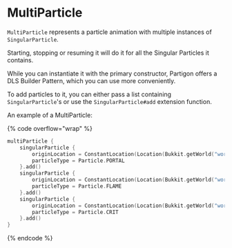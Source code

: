 # MultiParticle

`MultiParticle` represents a particle animation with multiple instances of `SingularParticle`.

Starting, stopping or resuming it will do it for all the Singular Particles it contains.

While you can instantiate it with the primary constructor, Partigon offers a DLS Builder Pattern, which you can use more conveniently.

To add particles to it, you can either pass a list containing `SingularParticle`'s or use the `SingularParticle#add` extension function.



An example of a MultiParticle:

{% code overflow="wrap" %}
```kotlin
multiParticle {
    singularParticle {
        originLocation = ConstantLocation(Location(Bukkit.getWorld("world"), 0.0, 170.0, 0.0))
        particleType = Particle.PORTAL
    }.add()
    singularParticle {
        originLocation = ConstantLocation(Location(Bukkit.getWorld("world"), 0.0, 170.0, 0.0))
        particleType = Particle.FLAME
    }.add()
    singularParticle {
        originLocation = ConstantLocation(Location(Bukkit.getWorld("world"), 0.0, 170.0, 0.0))
        particleType = Particle.CRIT
    }.add()
}
```
{% endcode %}
